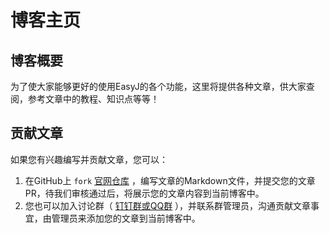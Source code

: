# 博客主页

## 博客概要

为了使大家能够更好的使用EasyJ的各个功能，这里将提供各种文章，供大家查阅，参考文章中的教程、知识点等等！


## 贡献文章

如果您有兴趣编写并贡献文章，您可以：

1. 在GitHub上 `fork` [官网仓库](https://github.com/easyj-projects/easyj-projects.github.io) ，编写文章的Markdown文件，并提交您的文章PR，待我们审核通过后，将展示您的文章内容到当前博客中。
2. 您也可以加入讨论群（ [钉钉群或QQ群](https://easyj.icu/#/discussion) ），并联系群管理员，沟通贡献文章事宜，由管理员来添加您的文章到当前博客中。